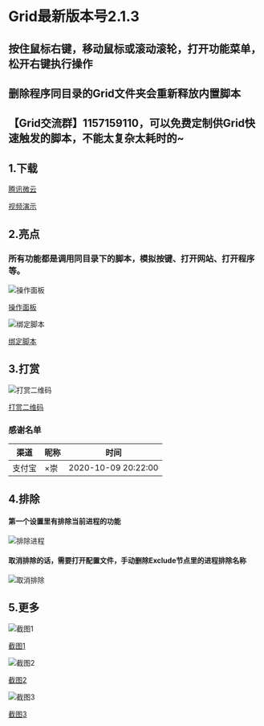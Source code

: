 Grid最新版本号2.1.3
====
## 按住鼠标右键，移动鼠标或滚动滚轮，打开功能菜单，松开右键执行操作
## 删除程序同目录的Grid文件夹会重新释放内置脚本
## 【Grid交流群】1157159110，可以免费定制供Grid快速触发的脚本，不能太复杂太耗时的~

## 1.下载

[腾讯微云](https://share.weiyun.com/EoHvFhk7)

[视频演示](https://www.bilibili.com/video/bv11i4y1E78H)


## 2.亮点

### 所有功能都是调用同目录下的脚本，模拟按键、打开网站、打开程序等。

![操作面板](https://meta.appinn.net/uploads/default/original/2X/7/75e79199aa8e3ca31a655d583433578d4141bae8.png)

[操作面板](https://meta.appinn.net/uploads/default/original/2X/7/75e79199aa8e3ca31a655d583433578d4141bae8.png)

![绑定脚本](https://meta.appinn.net/uploads/default/original/2X/5/58fd0be68efcce29a76aece547c1b9ecdca285fe.png)

[绑定脚本](https://meta.appinn.net/uploads/default/original/2X/5/58fd0be68efcce29a76aece547c1b9ecdca285fe.png)


## 3.打赏

![打赏二维码](https://s1.ax1x.com/2020/10/11/0cXcRO.png)

[打赏二维码](https://s1.ax1x.com/2020/10/11/0cXcRO.png)

### 感谢名单

|   渠道  |  昵称 |        时间         |
| ------- | ---- | ------------------- |
|  支付宝 |  ×崇  | 2020-10-09 20:22:00 |

## 4.排除
#### 第一个设置里有排除当前进程的功能

![排除进程](https://meta.appinn.net/uploads/default/original/2X/5/58fb30d6f11104b6290efeed25f320322eacfdca.png)

#### 取消排除的话，需要打开配置文件，手动删除Exclude节点里的进程排除名称

![取消排除](https://meta.appinn.net/uploads/default/original/2X/6/64ef61a15f325ffbddd30609e8de70010f911718.png)

## 5.更多

![截图1](https://meta.appinn.net/uploads/default/original/2X/7/7a2f1d0ca25636292c7a42f8a349d72a398781e1.png)

[截图1](https://meta.appinn.net/uploads/default/original/2X/7/7a2f1d0ca25636292c7a42f8a349d72a398781e1.png)

![截图2](https://meta.appinn.net/uploads/default/original/2X/0/0a765d58f570970f6e56d01fc156d9fac4f80278.png)

[截图2](https://meta.appinn.net/uploads/default/original/2X/0/0a765d58f570970f6e56d01fc156d9fac4f80278.png)

![截图3](https://meta.appinn.net/uploads/default/original/2X/0/06ba86325c5c961710dec00b8f3a5ad5be351a44.png)

[截图3](https://meta.appinn.net/uploads/default/original/2X/0/06ba86325c5c961710dec00b8f3a5ad5be351a44.png)




